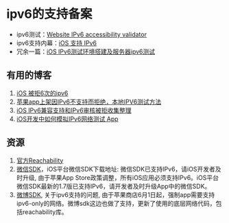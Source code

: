# ipv6的支持备案

* ipv6测试：[Website IPv6 accessibility validator](http://ipv6-test.com/validate.php)
* ipv6支持内幕：[iOS 支持 IPv6](http://blog.csdn.net/flying_in_the_world/article/details/51725247)
* 冗余一篇：[iOS IPv6测试环境搭建及服务器ipv6测试](http://blog.csdn.net/ws1836300/article/details/52280130)

## 有用的博客

1. [iOS 被拒6次的ipv6](http://www.jianshu.com/p/ba627e73e5b4)
2. [苹果app上架因IPv6不支持而拒绝，本地IPV6测试方法](http://blog.csdn.net/iosworker/article/details/51595432)
3. [iOS IPv6兼容支持和IPv6审核被拒收集整理](http://www.cnblogs.com/xiaopin/archive/2016/10/11/5949921.html)
4. [iOS开发中如何模拟IPv6网络测试 App](https://www.jianshu.com/p/49960caf021e)

## 资源

1. [官方Reachability](https://developer.apple.com/library/ios/samplecode/Reachability/History/History.html#//apple_ref/doc/uid/DTS40007324-RevisionHistory-DontLinkElementID_1)
2. [微信SDK](https://res.wx.qq.com/open/zh_CN/htmledition/res/dev/download/sdk/WeChatSDK1.7.zip)，iOS平台微信SDK下载地址:
微信SDK已支持IPv6，请iOS开发者及时升级, 由于苹果App Store政策调整，所有iOS应用必须支持IPv6。iOS平台微信SDK最新的1.7版已支持IPv6，请开发者及时升级App中的微信SDK。
3. [微博SDK](https://github.com/sinaweibosdk/weibo_ios_sdk), 关于ipv6支持的问题, 由于苹果商店6月1日起，强制app需要支持ipv6-only的网络。微博sdk这边也做了支持，更新了使用的底层网络代码，包括reachability库。

